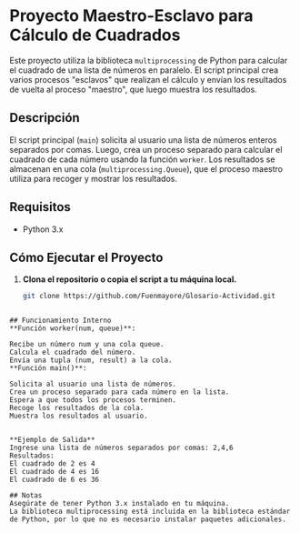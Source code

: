 # Proyecto Maestro-Esclavo para Cálculo de Cuadrados

Este proyecto utiliza la biblioteca `multiprocessing` de Python para calcular el cuadrado de una lista de números en paralelo. El script principal crea varios procesos "esclavos" que realizan el cálculo y envían los resultados de vuelta al proceso "maestro", que luego muestra los resultados.

## Descripción

El script principal (`main`) solicita al usuario una lista de números enteros separados por comas. Luego, crea un proceso separado para calcular el cuadrado de cada número usando la función `worker`. Los resultados se almacenan en una cola (`multiprocessing.Queue`), que el proceso maestro utiliza para recoger y mostrar los resultados.

## Requisitos

- Python 3.x

## Cómo Ejecutar el Proyecto

1. **Clona el repositorio o copia el script a tu máquina local.**
   
   ```bash
   git clone https://github.com/Fuenmayore/Glosario-Actividad.git
```

## Funcionamiento Interno
**Función worker(num, queue)**:

Recibe un número num y una cola queue.
Calcula el cuadrado del número.
Envía una tupla (num, result) a la cola.
**Función main()**:

Solicita al usuario una lista de números.
Crea un proceso separado para cada número en la lista.
Espera a que todos los procesos terminen.
Recoge los resultados de la cola.
Muestra los resultados al usuario.


**Ejemplo de Salida**
Ingrese una lista de números separados por comas: 2,4,6
Resultados:
El cuadrado de 2 es 4
El cuadrado de 4 es 16
El cuadrado de 6 es 36

## Notas
Asegúrate de tener Python 3.x instalado en tu máquina.
La biblioteca multiprocessing está incluida en la biblioteca estándar de Python, por lo que no es necesario instalar paquetes adicionales.

